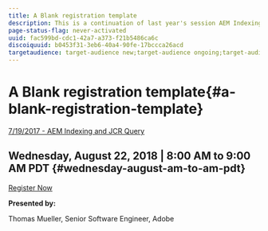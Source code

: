 ```yaml
---
title: A Blank registration template
description: This is a continuation of last year's session AEM Indexing and JCR Query (Link below). It will cover the same topics, but with all-new content and have little overlap with the older presentation. Also included are new features of AEM 6.4. 
page-status-flag: never-activated
uuid: fac599bd-cdc1-42a7-a373-f21b5486ca6c
discoiquuid: b0453f31-3eb6-40a4-90fe-17bccca26acd
targetaudience: target-audience new;target-audience ongoing;target-audience upgrader
---
```


# A Blank registration template{#a-blank-registration-template}

[7/19/2017 - AEM Indexing and JCR Query](https://helpx.adobe.com/experience-manager/kt/eseminars/gems/aem-indexing-jcr-query.html)

## Wednesday, August 22, 2018 | 8:00 AM to 9:00 AM PDT {#wednesday-august-am-to-am-pdt}

[Register Now](https://www.meetup.com/AEM-Technologist-Group/) 

**Presented by:**

Thomas Mueller, Senior Software Engineer, Adobe
